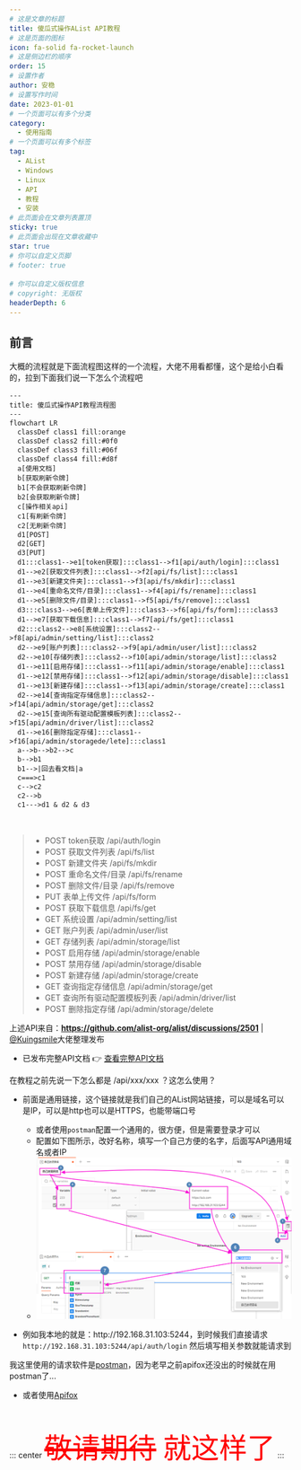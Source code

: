 ```yaml
---
# 这是文章的标题
title: 傻瓜式操作AList API教程
# 这是页面的图标
icon: fa-solid fa-rocket-launch
# 这是侧边栏的顺序
order: 15
# 设置作者
author: 安稳
# 设置写作时间
date: 2023-01-01
# 一个页面可以有多个分类
category:
  - 使用指南
# 一个页面可以有多个标签
tag:
  - AList
  - Windows
  - Linux
  - API
  - 教程
  - 安装
# 此页面会在文章列表置顶
sticky: true
# 此页面会出现在文章收藏中
star: true
# 你可以自定义页脚
# footer: true

# 你可以自定义版权信息
# copyright: 无版权
headerDepth: 6
---
```


<!-- 你可以通过设置页面的 Frontmatter，在页面禁用功能与布局。 -->

<!-- more -->

## 前言

大概的流程就是下面流程图这样的一个流程，大佬不用看都懂，这个是给小白看的，拉到下面我们说一下怎么个流程吧

```mermaid
---
title: 傻瓜式操作API教程流程图
---
flowchart LR
  classDef class1 fill:orange
  classDef class2 fill:#0f0
  classDef class3 fill:#06f
  classDef class4 fill:#d8f
  a[使用文档]
  b[获取刷新令牌]
  b1[不会获取刷新令牌]
  b2[会获取刷新令牌]
  c[操作相关api]
  c1[有刷新令牌]
  c2[无刷新令牌]
  d1[POST]
  d2[GET]
  d3[PUT]
  d1:::class1-->e1[token获取]:::class1-->f1[api/auth/login]:::class1
  d1-->e2[获取文件列表]:::class1-->f2[api/fs/list]:::class1
  d1-->e3[新建文件夹]:::class1-->f3[api/fs/mkdir]:::class1
  d1-->e4[重命名文件/目录]:::class1-->f4[api/fs/rename]:::class1
  d1-->e5[删除文件/目录]:::class1-->f5[api/fs/remove]:::class1
  d3:::class3-->e6[表单上传文件]:::class3-->f6[api/fs/form]::::class3
  d1-->e7[获取下载信息]:::class1-->f7[api/fs/get]:::class1
  d2:::class2-->e8[系统设置]:::class2-->f8[api/admin/setting/list]:::class2
  d2-->e9[账户列表]:::class2-->f9[api/admin/user/list]:::class2
  d2-->e10[存储列表]:::class2-->f10[api/admin/storage/list]:::class2
  d1-->e11[启用存储]:::class1-->f11[api/admin/storage/enable]:::class1
  d1-->e12[禁用存储]:::class1-->f12[api/admin/storage/disable]:::class1
  d1-->e13[新建存储]:::class1-->f13[api/admin/storage/create]:::class1
  d2-->e14[查询指定存储信息]:::class2-->f14[api/admin/storage/get]:::class2
  d2-->e15[查询所有驱动配置模板列表]:::class2-->f15[api/admin/driver/list]:::class2
  d1-->e16[删除指定存储]:::class1-->f16[api/admin/storagede/lete]:::class1
  a-->b-->b2-->c
  b-->b1
  b1-->|回去看文档|a
  c===>c1
  c-->c2
  c2-->b
  c1--->d1 & d2 & d3
  
  
```

> - POST token获取 /api/auth/login
> - POST 获取文件列表 /api/fs/list
> - POST 新建文件夹 /api/fs/mkdir
> - POST 重命名文件/目录 /api/fs/rename
> - POST 删除文件/目录 /api/fs/remove
> - PUT 表单上传文件 /api/fs/form
> - POST 获取下载信息 /api/fs/get
> - GET 系统设置 /api/admin/setting/list
> - GET 账户列表 /api/admin/user/list
> - GET 存储列表 /api/admin/storage/list
> - POST 启用存储 /api/admin/storage/enable
> - POST 禁用存储 /api/admin/storage/disable
> - POST 新建存储 /api/admin/storage/create
> - GET 查询指定存储信息 /api/admin/storage/get
> - GET 查询所有驱动配置模板列表 /api/admin/driver/list
> - POST 删除指定存储 /api/admin/storage/delete

上述API来自：**https://github.com/alist-org/alist/discussions/2501**  | [@Kuingsmile](https://github.com/Kuingsmile)大佬整理发布

- 已发布完整API文档 👉 [查看完整API文档](https://alist.nn.ci/zh/guide/api/)

在教程之前先说一下怎么都是 /api/xxx/xxx ？这怎么使用？

- 前面是通用链接，这个链接就是我们自己的AList网站链接，可以是域名可以是IP，可以是http也可以是HTTPS，也能带端口号
  - 或者使用`postman`配置一个通用的，很方便，但是需要登录才可以
  - 配置如下图所示，改好名称，填写一个自己方便的名字，后面写API通用域名或者IP
  - <img src="/img/api/00-add.png" style="zoom:50%;" />

- 例如我本地的就是：http:\//192.168.31.103:5244，到时候我们直接请求`http://192.168.31.103:5244/api/auth/login` 然后填写相关参数就能请求到

我这里使用的请求软件是[postman](https://www.postman.com/)，因为老早之前apifox还没出的时候就在用postman了...

- 或者使用[Apifox](https://apifox.com/)

<br/>



::: center
<span style="font-size: 50px;color:red;font-family:'树颜'"><del>敬请期待</del>  就这样了</span>
:::





















